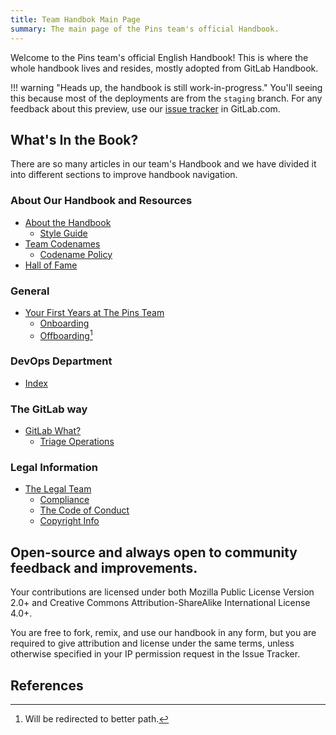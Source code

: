 ```yaml
---
title: Team Handbok Main Page
summary: The main page of the Pins team's official Handbook.
---
```


Welcome to the Pins team's official English Handbook! This is where the whole handbook lives and resides, mostly adopted from GitLab Handbook.

!!! warning "Heads up, the handbook is still work-in-progress."
    You'll seeing this because most of the deployments are from the `staging` branch. For any feedback about this preview, use our
    [issue tracker](https://gitlab.com/MadeByThePinsTeam-DevLabs/official-handbook/issues)
    in GitLab.com.

## What's In the Book?
There are so many articles in our team's Handbook and we have divided it into different sections to improve handbook navigation.

### About Our Handbook and Resources
* [About the Handbook](about)
    * [Style Guide](about/CONTRIBUTING/style-guide)
* [Team Codenames](codenames)
    * [Codename Policy](codenames#codename-policy)
* [Hall of Fame](hall-of-fame)

### General
* [Your First Years at The Pins Team](your-first-years)
    * [Onboarding](your-first-years/onboarding)
    * [Offboarding](your-first-years/offboarding)[^1]

### DevOps Department
* [Index](devops)

### The GitLab way
* [GitLab What?](the-gitlab-way)
    * [Triage Operations](the-gitlab-way/triage-ops)

### Legal Information
* [The Legal Team](legal)
    * [Compliance](legal/global-compliance)
    * [The Code of Conduct](about/code-of-conduct)
    * [Copyright Info](copyright)

## Open-source and always open to community feedback and improvements.
Your contributions are licensed under both Mozilla Public License Version 2.0+ and Creative Commons Attribution-ShareAlike International License 4.0+.

You are free to fork, remix, and use our handbook in any form, but you are required to give attribution and license under the same terms, unless otherwise specified in your IP permission request in the Issue Tracker.

## References
[^1]: Will be redirected to better path.

